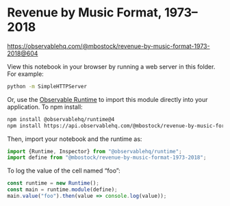 # Revenue by Music Format, 1973–2018

https://observablehq.com/@mbostock/revenue-by-music-format-1973-2018@604

View this notebook in your browser by running a web server in this folder. For
example:

~~~sh
python -m SimpleHTTPServer
~~~

Or, use the [Observable Runtime](https://github.com/observablehq/runtime) to
import this module directly into your application. To npm install:

~~~sh
npm install @observablehq/runtime@4
npm install https://api.observablehq.com/@mbostock/revenue-by-music-format-1973-2018.tgz?v=3
~~~

Then, import your notebook and the runtime as:

~~~js
import {Runtime, Inspector} from "@observablehq/runtime";
import define from "@mbostock/revenue-by-music-format-1973-2018";
~~~

To log the value of the cell named “foo”:

~~~js
const runtime = new Runtime();
const main = runtime.module(define);
main.value("foo").then(value => console.log(value));
~~~
